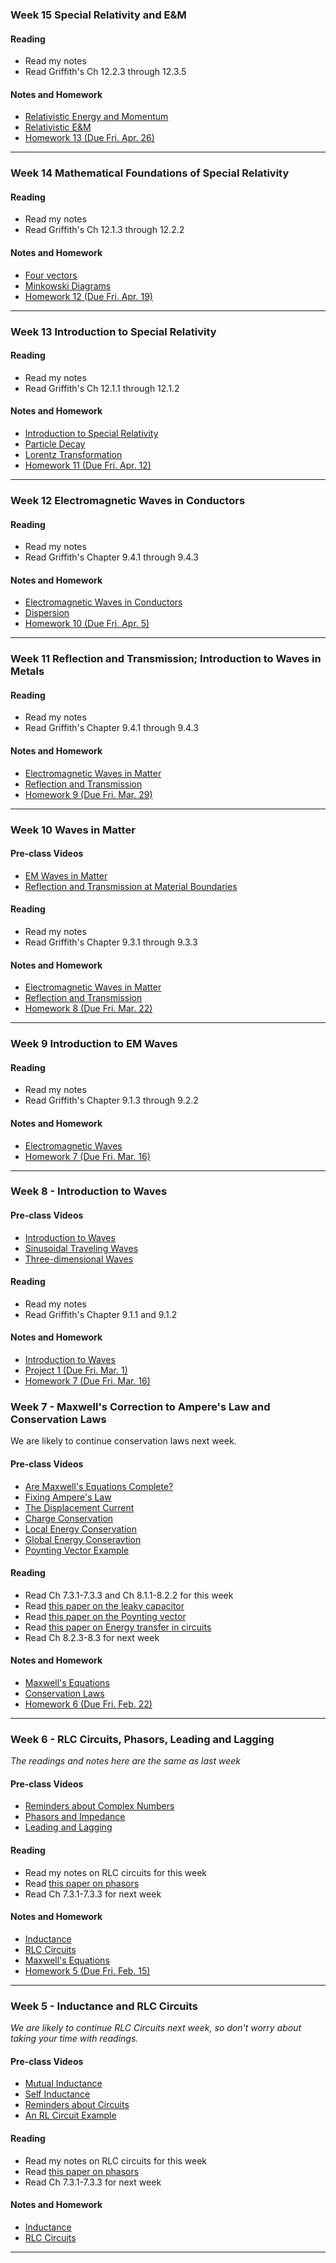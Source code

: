 ### Week 15 Special Relativity and E&M

#### Reading

* Read my notes
* Read Griffith's Ch 12.2.3 through 12.3.5

#### Notes and Homework

* [Relativistic Energy and Momentum](./notes/handwritten/20-Relatvisitic_Energy_and_Momentum.pdf)
* [Relativistic E&M](./notes/handwritten/21-Relativistic_EM.pdf)
* [Homework 13 (Due Fri. Apr. 26)](./assignments/homework13.html)

---

### Week 14 Mathematical Foundations of Special Relativity

#### Reading

* Read my notes
* Read Griffith's Ch 12.1.3 through 12.2.2

#### Notes and Homework

* [Four vectors](./notes/handwritten/18-Four_vectors.pdf)
* [Minkowski Diagrams](./notes/handwritten/19-Minkowski_Diagrams.pdf)
* [Homework 12 (Due Fri. Apr. 19)](./assignments/homework12.html)

---

### Week 13 Introduction to Special Relativity

#### Reading

* Read my notes
* Read Griffith's Ch 12.1.1 through 12.1.2

#### Notes and Homework

* [Introduction to Special Relativity](./notes/handwritten/15-Introduction_to_Special_Relativity.pdf)
* [Particle Decay](./notes/handwritten/16-Particle_Decay.pdf)
* [Lorentz Transformation](./notes/handwritten/17-Lorentz_Transformation.pdf)
* [Homework 11 (Due Fri. Apr. 12)](./assignments/homework11.html)

---

### Week 12 Electromagnetic Waves in Conductors

#### Reading

* Read my notes
* Read Griffith's Chapter 9.4.1 through 9.4.3

#### Notes and Homework

* [Electromagnetic Waves in Conductors](./notes/handwritten/13-EM_Waves_in_Conductors.pdf)
* [Dispersion](./notes/handwritten/14-Dispersion.pdf)
* [Homework 10 (Due Fri. Apr. 5)](./assignments/homework10.html)


---

### Week 11 Reflection and Transmission; Introduction to Waves in Metals

#### Reading

* Read my notes
* Read Griffith's Chapter 9.4.1 through 9.4.3

#### Notes and Homework

* [Electromagnetic Waves in Matter](./notes/handwritten/11-EM_Waves_in_Matter.pdf)
* [Reflection and Transmission](./notes/handwritten/12-Reflection_and_Transmission.pdf)
* [Homework 9 (Due Fri. Mar. 29)](./assignments/homework9.html)

---

### Week 10 Waves in Matter


#### Pre-class Videos

* [EM Waves in Matter](https://www.youtube.com/watch?v=RdX_8bHKOQg)
* [Reflection and Transmission at Material Boundaries](https://www.youtube.com/watch?v=8fFgqELTIMY)

#### Reading

* Read my notes
* Read Griffith's Chapter 9.3.1 through 9.3.3

#### Notes and Homework

* [Electromagnetic Waves in Matter](./notes/handwritten/11-EM_Waves_in_Matter.pdf)
* [Reflection and Transmission](./notes/handwritten/12-Reflection_and_Transmission.pdf)
* [Homework 8 (Due Fri. Mar. 22)](./assignments/homework8.html)

---

### Week 9 Introduction to EM Waves

#### Reading

* Read my notes
* Read Griffith's Chapter 9.1.3 through 9.2.2

#### Notes and Homework

* [Electromagnetic Waves](./notes/handwritten/10-Electromagnetic_waves.pdf)
* [Homework 7 (Due Fri. Mar. 16)](./assignments/homework7.html)

---

### Week 8 - Introduction to Waves

#### Pre-class Videos

* [Introduction to Waves](https://youtu.be/UP812tC4ajU)
* [Sinusoidal Traveling Waves](https://youtu.be/Z-qj3xyTqos)
* [Three-dimensional Waves](https://youtu.be/ohdN8F-J_MM)

#### Reading

* Read my notes
* Read Griffith's Chapter 9.1.1 and 9.1.2

#### Notes and Homework

* [Introduction to Waves](./notes/handwritten/09-Introduction_to_waves.pdf)
* [Project 1 (Due Fri. Mar. 1)](./assignments/project1.html)
* [Homework 7 (Due Fri. Mar. 16)](./assignments/homework7.html)

### Week 7 - Maxwell's Correction to Ampere's Law and Conservation Laws

We are likely to continue conservation laws next week.

#### Pre-class Videos

* [Are Maxwell's Equations Complete?](https://www.youtube.com/watch?v=wrx5Oi0VBhc)
* [Fixing Ampere's Law](https://www.youtube.com/watch?v=6pk4aU5hVMw)
* [The Displacement Current](https://www.youtube.com/watch?v=mCLVpGgQVp4)
* [Charge Conservation](https://www.youtube.com/watch?v=WBpfuTtVpKI)
* [Local Energy Conservation](https://www.youtube.com/watch?v=6FBcLM5ZaM0)
* [Global Energy Conseravtion](https://www.youtube.com/watch?v=LEdLIGMcTPc)
* [Poynting Vector Example](https://www.youtube.com/watch?v=38et8jZH_Wk)

#### Reading

* Read Ch 7.3.1-7.3.3 and Ch 8.1.1-8.2.2 for this week
* Read [this paper on the leaky capacitor](./papers/1962_French_Displacement_Current.pdf)
* Read [this paper on the Poynting vector](./papers/2000_Macjen_Poynting_vector.pdf)
* Read [this paper on Energy transfer in circuits](./papers/2005_Galili_energy_transfer.pdf)
* Read Ch 8.2.3-8.3 for next week

#### Notes and Homework

* [Maxwell's Equations](./notes/handwritten/07-Maxwell_Equations.pdf)
* [Conservation Laws](./notes/handwritten/08-Conservation_Laws.pdf)
* [Homework 6 (Due Fri. Feb. 22)](./assignments/homework6.html)

---

### Week 6 - RLC Circuits, Phasors, Leading and Lagging

*The readings and notes here are the same as last week*

#### Pre-class Videos

* [Reminders about Complex Numbers](https://youtu.be/fAjEsz3qppA)
* [Phasors and Impedance](https://youtu.be/DAc4EHRs7XI)
* [Leading and Lagging](https://youtu.be/V7sa-godL7A)

#### Reading

* Read my notes on RLC circuits for this week
* Read [this paper on phasors](./papers/2015_Close_Phasors.pdf)
* Read Ch 7.3.1-7.3.3 for next week


#### Notes and Homework

* [Inductance](./notes/handwritten/05-Inductance.pdf)
* [RLC Circuits](./notes/handwritten/06-RLC.pdf)
* [Maxwell's Equations](./notes/handwritten/07-Maxwell_Equations.pdf)
* [Homework 5 (Due Fri. Feb. 15)](./assignments/homework5.html)

---

### Week 5 - Inductance and RLC Circuits

*We are likely to continue RLC Circuits next week, so don't worry about taking your time with readings.*

#### Pre-class Videos

* [Mutual Inductance](https://www.youtube.com/watch?v=BRAS5LEhVlc)
* [Self Inductance](https://www.youtube.com/watch?v=f0tHnFdSwoM)
* [Reminders about Circuits](https://www.youtube.com/watch?v=Zgo9Vx_jYjk)
* [An RL Circuit Example](https://www.youtube.com/watch?v=9OKjTEi8KFk)

#### Reading

* Read my notes on RLC circuits for this week
* Read [this paper on phasors](./papers/2015_Close_Phasors.pdf)
* Read Ch 7.3.1-7.3.3 for next week

#### Notes and Homework

* [Inductance](./notes/handwritten/05-Inductance.pdf)
* [RLC Circuits](./notes/handwritten/06-RLC.pdf)

---
